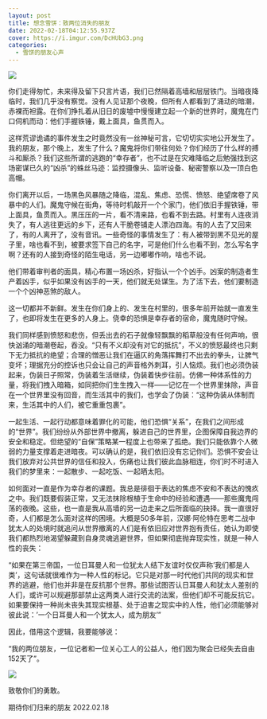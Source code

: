 ```yaml
---
layout: post
title: 想念雪饼：致两位消失的朋友
date: 2022-02-18T04:12:55.937Z
cover: https://i.imgur.com/DcHUbG3.png
categories:
  - 雪饼的朋友心声
---
```

![](https://i.imgur.com/DcHUbG3.png)

你们走得匆忙，未来得及留下只言片语，我们已然隔着高墙和层层铁门。当暗夜降临时，我们几乎没有察觉。没有人见证那个夜晚，但所有人都看到了涌动的暗潮，赤裸而袒露。在你们挣扎着从旧日的废墟中慢慢建立起一个新的世界时，魔鬼在门口伺机而动：他们手握铁锤，戴上面具，鱼贯而入。

这样荒谬诡谲的事件发生之时竟然没有一丝神秘可言，它切切实实地公开发生了。我的朋友，那个晚上，发生了什么？魔鬼将你们带往何处？你们经历了什么样的搏斗和厮杀？我们这些所谓的逃跑的“幸存者”，也不过是在灾难降临之后勉强找到这场密谋已久的“凶杀”的蛛丝马迹：监控摄像头、监听设备、秘密警察以及一顶白色高帽。

你们离开以后，一场黑色风暴随之降临，混乱、焦虑、恐慌、愤怒、绝望席卷了风暴中的人们。魔鬼守候在街角，等待时机敲开一个个家门，他们依旧手握铁锤，带上面具，鱼贯而入。黑压压的一片，看不清来路，也看不到去路。村里有人连夜消失了，有人逃往更远的乡下，还有人干脆卷铺走人漂泊四海。有的人去了又回来了，有的人离开了，没有音讯。一些奇怪的事情发生了：有人被带到黑不见光的屋子里，啥也看不到，被要求签下自己的名字，可是他们什么也看不到，怎么写名字啊？还有的人接到奇怪的陌生电话，另一边嘟嘟作响，啥也不说。

他们带着审判者的面具，精心布置一场凶杀，好指认一个个凶手。凶案的制造者生产着凶手，似乎如果没有凶手的一天，他们就无处谋生。为了活下去，他们要制造一个个凶神恶煞的敌人。

这一切都并不新鲜。发生在你们身上的、发生在村里的，很多年前开始就一直发生了，也即将发生在更多的人身上。侥幸的恐惧是幸存者的宿命，魔鬼随时守候。

我们同样感到愤怒和悲伤，但丢出去的石子就像轻飘飘的稻草般没有任何声响，很快汹涌的暗潮卷起，吞没。“只有不义却没有对它的抵抗”，不义的愤怒最终也只剩下无力抵抗的绝望；合理的憎恶让我们在逼仄的角落挥舞打不出去的拳头，让脾气变坏；理据充分的控诉也只会让自己的声音格外刺耳，引人恼烦。我们也必须伪装起来，伪装日子照常，伪装着生活继续，伪装着快步往前。仿佛一种体系性的力量，将我们拽入暗箱，如同把你们生生拽入一样——记忆在一个世界里抹除，声音在一个世界里没有回音，而生活其中的我们，也学会了伪装：“这种伪装从体制而来，生活其中的人们，被它重重包裹”。

一起生活、一起行动都意味着罪化的可能，他们恐惧“关系”，在我们之间形成的“世界”。我们纷纷从外部世界中撤离，躲进自己的世界里，企图保障自我边界的安全和稳定。但绝望的“自保”策略某一程度上也带来了孤绝。我们只能依靠个人微弱的力量支撑着走进暗夜。可以确认的是，我们依旧没有忘记你们。恐惧不安会让我们放弃对公共世界的信任和投入，伤痛也让我们彼此血脉相连，你们时不时进入我们的梦里来：一起散步、一起吃饭、一起晒太阳。

如何面对一直是作为幸存者的课题。我总是徘徊于表达的焦虑不安和不表达的愧疚之中。我们既要假装正常，又无法抹除根植于生命中的经验和遭遇——那些魔鬼闯荡的夜晚。这些，也一直是我从高墙的另一边走来之后所面临的抉择。我一直很好奇，人们都是怎么面对这样的困境。大概是50多年前，汉娜·阿伦特在思考二战中犹太人的处境时就追问从世界撤离的人们是有依旧应对世界抱有责任，她认为即使我们都热烈地渴望躲藏到自身灵魂逃避世界，但如果彻底抛弃现实性，就是一种人性的丧失：

 “如果在第三帝国，一位日耳曼人和一位犹太人结下友谊时仅仅声称’我们都是人类’，这句话就很难作为一种人性的标记。它只是对那一时代他们共同的现实和世界的逃避，他们也并非是在反抗那个世界。那些试图否认日耳曼人和犹太人差别的人们，或许可以规避那部禁止这两类人进行交流的法案，但他们却不可能反抗它。如果要保持一种尚未丧失其现实根基、处于迫害之现实中的人性，他们必须能够对彼此说：’一个日耳曼人和一个犹太人，成为朋友’”

因此，借用这个逻辑，我要能够说：

“我的两位朋友，一位记者和一位关心工人的公益人，他们因为聚会已经失去自由152天了”。

![](https://i.imgur.com/LEE0dSz.png)

致敬你们的勇敢。

期待你们归来的朋友 2022.02.18